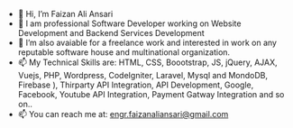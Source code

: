 - 👋 Hi, I’m Faizan Ali Ansari
- 👀 I am professional Software Developer working on Website Development and Backend Services Development
- 💞️ I’m also avaiable for a freelance work and interested in work on any reputable software house and multinational organization.
- 📫 My Technical Skills are: HTML, CSS, Boootstrap, JS, jQuery, AJAX, Vuejs, PHP, Wordpress, CodeIgniter, Laravel, Mysql and MondoDB, Firebase ), Thirparty API Integration, API Development, Google, Facebook, Youtube API Integration, Payment Gatway Integration and so on..
- 📫  You can reach me at: engr.faizanaliansari@gmail.com

<!---
faizan1162/faizan1162 is a ✨ special ✨ repository because its `README.md` (this file) appears on your GitHub profile.
You can click the Preview link to take a look at your changes.
--->
